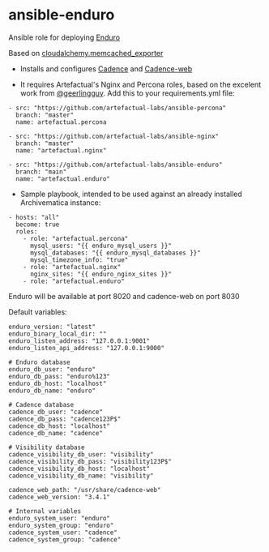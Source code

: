# ansible-enduro

Ansible role for deploying [Enduro](https://github.com/artefactual-labs/enduro)

Based on [cloudalchemy.memcached_exporter](https://github.com/cloudalchemy/ansible-memcached-exporter/)

- Installs and configures [Cadence](https://github.com/uber/cadence) and [Cadence-web](https://github.com/uber/cadence-web)

- It requires Artefactual's Nginx and Percona roles, based on the excelent work from [@geerlingguy](https://github.com/geerlingguy). Add this to your requirements.yml file:


```
- src: "https://github.com/artefactual-labs/ansible-percona"
  branch: "master"
  name: artefactual.percona
  
- src: "https://github.com/artefactual-labs/ansible-nginx"
  branch: "master"
  name: "artefactual.nginx"

- src: "https://github.com/artefactual-labs/ansible-enduro"
  branch: "main"
  name: "artefactual.enduro"

```

- Sample playbook, intended to be used against an already installed Archivematica instance:

```
- hosts: "all"
  become: true
  roles:
    - role: "artefactual.percona"
      mysql_users: "{{ enduro_mysql_users }}"
      mysql_databases: "{{ enduro_mysql_databases }}"
      mysql_timezone_info: "true"
    - role: "artefactual.nginx"
      nginx_sites: "{{ enduro_nginx_sites }}"
    - role: "artefactual.enduro"
```

Enduro will be available at port 8020 and cadence-web on port 8030


Default variables:
```
enduro_version: "latest"
enduro_binary_local_dir: ""
enduro_listen_address: "127.0.0.1:9001"
enduro_listen_api_address: "127.0.0.1:9000"

# Enduro database
enduro_db_user: "enduro"
enduro_db_pass: "enduro%123"
enduro_db_host: "localhost"
enduro_db_name: "enduro"

# Cadence database
cadence_db_user: "cadence"
cadence_db_pass: "cadence123P$"
cadence_db_host: "localhost"
cadence_db_name: "cadence"

# Visibility database
cadence_visibility_db_user: "visibility"
cadence_visibility_db_pass: "visibility123P$"
cadence_visibility_db_host: "localhost"
cadence_visibility_db_name: "visibility"

cadence_web_path: "/usr/share/cadence-web"
cadence_web_version: "3.4.1"

# Internal variables
enduro_system_user: "enduro"
enduro_system_group: "enduro"
cadence_system_user: "cadence"
cadence_system_group: "cadence"

```
